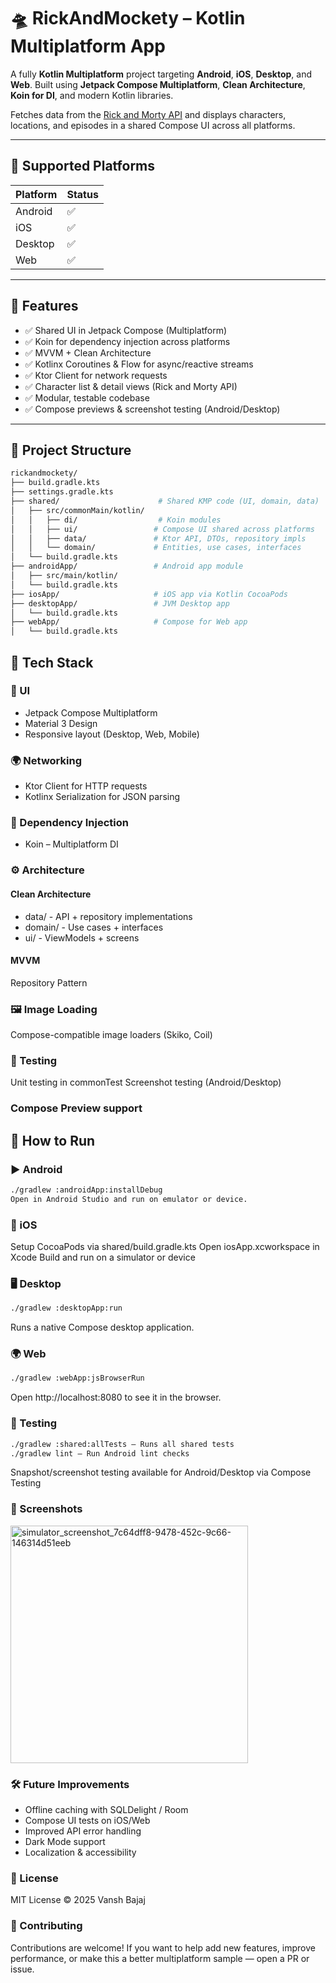 # 🛸 RickAndMockety – Kotlin Multiplatform App

A fully **Kotlin Multiplatform** project targeting **Android**, **iOS**, **Desktop**, and **Web**. Built using **Jetpack Compose Multiplatform**, **Clean Architecture**, **Koin for DI**, and modern Kotlin libraries.

Fetches data from the [Rick and Morty API](https://rickandmortyapi.com/) and displays characters, locations, and episodes in a shared Compose UI across all platforms.

---

## 📱 Supported Platforms

| Platform | Status |
|----------|--------|
| Android  | ✅     |
| iOS      | ✅     |
| Desktop  | ✅     |
| Web      | ✅     |

---

## 🌟 Features

- ✅ Shared UI in Jetpack Compose (Multiplatform)
- ✅ Koin for dependency injection across platforms
- ✅ MVVM + Clean Architecture
- ✅ Kotlinx Coroutines & Flow for async/reactive streams
- ✅ Ktor Client for network requests
- ✅ Character list & detail views (Rick and Morty API)
- ✅ Modular, testable codebase
- ✅ Compose previews & screenshot testing (Android/Desktop)

---

## 📂 Project Structure

```bash
rickandmockety/
├── build.gradle.kts
├── settings.gradle.kts
├── shared/                      # Shared KMP code (UI, domain, data)
│   ├── src/commonMain/kotlin/
│   │   ├── di/                  # Koin modules
│   │   ├── ui/                 # Compose UI shared across platforms
│   │   ├── data/               # Ktor API, DTOs, repository impls
│   │   └── domain/             # Entities, use cases, interfaces
│   └── build.gradle.kts
├── androidApp/                 # Android app module
│   ├── src/main/kotlin/
│   └── build.gradle.kts
├── iosApp/                     # iOS app via Kotlin CocoaPods
├── desktopApp/                 # JVM Desktop app
│   └── build.gradle.kts
├── webApp/                     # Compose for Web app
│   └── build.gradle.kts
```

## 🔧 Tech Stack
### 🎨 UI
- Jetpack Compose Multiplatform
- Material 3 Design
- Responsive layout (Desktop, Web, Mobile)

### 🌍 Networking
- Ktor Client for HTTP requests
- Kotlinx Serialization for JSON parsing

### 💉 Dependency Injection
- Koin – Multiplatform DI

### ⚙️ Architecture
#### Clean Architecture
- data/ - API + repository implementations
- domain/ - Use cases + interfaces
- ui/ - ViewModels + screens

#### MVVM
Repository Pattern

### 🖼️ Image Loading
Compose-compatible image loaders (Skiko, Coil)

### 🧪 Testing
Unit testing in commonTest
Screenshot testing (Android/Desktop)

### Compose Preview support

## 🚀 How to Run
### ▶️ Android
```bash
./gradlew :androidApp:installDebug
Open in Android Studio and run on emulator or device.
```

### 🍏 iOS
Setup CocoaPods via shared/build.gradle.kts
Open iosApp.xcworkspace in Xcode
Build and run on a simulator or device

### 🖥️ Desktop
```bash
./gradlew :desktopApp:run
```
Runs a native Compose desktop application.

### 🌍 Web
```bash
./gradlew :webApp:jsBrowserRun
```
Open http://localhost:8080 to see it in the browser.

### 🧪 Testing
```bash
./gradlew :shared:allTests – Runs all shared tests
./gradlew lint – Run Android lint checks
```
Snapshot/screenshot testing available for Android/Desktop via Compose Testing

### 📸 Screenshots
<img width="380" alt="simulator_screenshot_7c64dff8-9478-452c-9c66-146314d51eeb" src="https://github.com/user-attachments/assets/7c64dff8-9478-452c-9c66-146314d51eeb" />


### 🛠 Future Improvements
 - Offline caching with SQLDelight / Room
 - Compose UI tests on iOS/Web
 - Improved API error handling
 - Dark Mode support
 - Localization & accessibility

### 📜 License
MIT License © 2025 Vansh Bajaj

### 🤝 Contributing
Contributions are welcome! If you want to help add new features, improve performance, or make this a better multiplatform sample — open a PR or issue.

